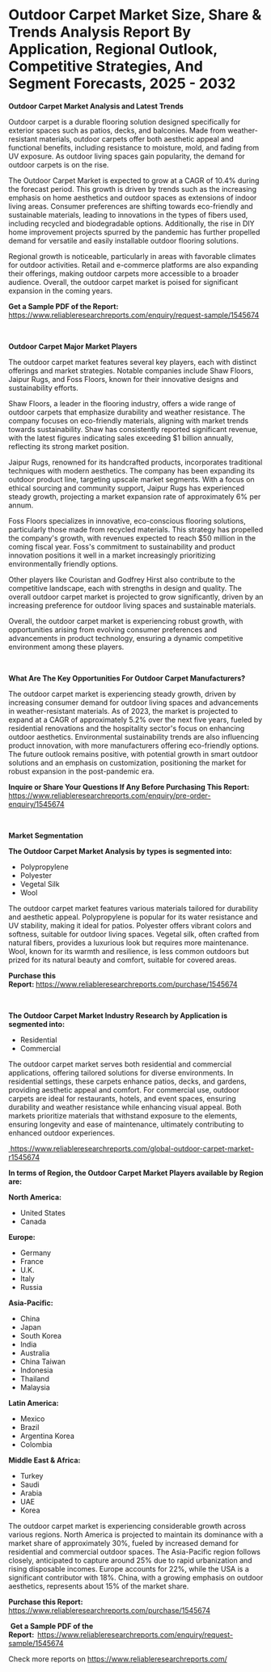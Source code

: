 <p><h1>Outdoor Carpet Market Size, Share & Trends Analysis Report By Application, Regional Outlook, Competitive Strategies, And Segment Forecasts, 2025 - 2032</h1></p><p><strong>Outdoor Carpet Market Analysis and Latest Trends</strong></p>
<p><p>Outdoor carpet is a durable flooring solution designed specifically for exterior spaces such as patios, decks, and balconies. Made from weather-resistant materials, outdoor carpets offer both aesthetic appeal and functional benefits, including resistance to moisture, mold, and fading from UV exposure. As outdoor living spaces gain popularity, the demand for outdoor carpets is on the rise.</p><p>The Outdoor Carpet Market is expected to grow at a CAGR of 10.4% during the forecast period. This growth is driven by trends such as the increasing emphasis on home aesthetics and outdoor spaces as extensions of indoor living areas. Consumer preferences are shifting towards eco-friendly and sustainable materials, leading to innovations in the types of fibers used, including recycled and biodegradable options. Additionally, the rise in DIY home improvement projects spurred by the pandemic has further propelled demand for versatile and easily installable outdoor flooring solutions. </p><p>Regional growth is noticeable, particularly in areas with favorable climates for outdoor activities. Retail and e-commerce platforms are also expanding their offerings, making outdoor carpets more accessible to a broader audience. Overall, the outdoor carpet market is poised for significant expansion in the coming years.</p></p>
<p><strong>Get a Sample PDF of the Report:&nbsp;</strong> <a href="https://www.reliableresearchreports.com/enquiry/request-sample/1545674?utm_campaign=2146&utm_medium=2&utm_source=Github&utm_content=ia&utm_term=06022025&utm_id=outdoor-carpet">https://www.reliableresearchreports.com/enquiry/request-sample/1545674</a></p>
<p>&nbsp;</p>
<p><strong>Outdoor Carpet Major Market Players</strong></p>
<p><p>The outdoor carpet market features several key players, each with distinct offerings and market strategies. Notable companies include Shaw Floors, Jaipur Rugs, and Foss Floors, known for their innovative designs and sustainability efforts.</p><p>Shaw Floors, a leader in the flooring industry, offers a wide range of outdoor carpets that emphasize durability and weather resistance. The company focuses on eco-friendly materials, aligning with market trends towards sustainability. Shaw has consistently reported significant revenue, with the latest figures indicating sales exceeding $1 billion annually, reflecting its strong market position.</p><p>Jaipur Rugs, renowned for its handcrafted products, incorporates traditional techniques with modern aesthetics. The company has been expanding its outdoor product line, targeting upscale market segments. With a focus on ethical sourcing and community support, Jaipur Rugs has experienced steady growth, projecting a market expansion rate of approximately 6% per annum.</p><p>Foss Floors specializes in innovative, eco-conscious flooring solutions, particularly those made from recycled materials. This strategy has propelled the company's growth, with revenues expected to reach $50 million in the coming fiscal year. Foss's commitment to sustainability and product innovation positions it well in a market increasingly prioritizing environmentally friendly options.</p><p>Other players like Couristan and Godfrey Hirst also contribute to the competitive landscape, each with strengths in design and quality. The overall outdoor carpet market is projected to grow significantly, driven by an increasing preference for outdoor living spaces and sustainable materials. </p><p>Overall, the outdoor carpet market is experiencing robust growth, with opportunities arising from evolving consumer preferences and advancements in product technology, ensuring a dynamic competitive environment among these players.</p></p>
<p>&nbsp;</p>
<p><strong>What Are The Key Opportunities For Outdoor Carpet Manufacturers?</strong></p>
<p><p>The outdoor carpet market is experiencing steady growth, driven by increasing consumer demand for outdoor living spaces and advancements in weather-resistant materials. As of 2023, the market is projected to expand at a CAGR of approximately 5.2% over the next five years, fueled by residential renovations and the hospitality sector's focus on enhancing outdoor aesthetics. Environmental sustainability trends are also influencing product innovation, with more manufacturers offering eco-friendly options. The future outlook remains positive, with potential growth in smart outdoor solutions and an emphasis on customization, positioning the market for robust expansion in the post-pandemic era.</p></p>
<p><strong>Inquire or Share Your Questions If Any Before Purchasing This Report:</strong> <a href="https://www.reliableresearchreports.com/enquiry/pre-order-enquiry/1545674?utm_campaign=2146&utm_medium=2&utm_source=Github&utm_content=ia&utm_term=06022025&utm_id=outdoor-carpet">https://www.reliableresearchreports.com/enquiry/pre-order-enquiry/1545674</a></p>
<p>&nbsp;</p>
<p><strong>Market Segmentation</strong></p>
<p><strong>The Outdoor Carpet Market Analysis by types is segmented into:</strong></p>
<p><ul><li>Polypropylene</li><li>Polyester</li><li>Vegetal Silk</li><li>Wool</li></ul></p>
<p><p>The outdoor carpet market features various materials tailored for durability and aesthetic appeal. Polypropylene is popular for its water resistance and UV stability, making it ideal for patios. Polyester offers vibrant colors and softness, suitable for outdoor living spaces. Vegetal silk, often crafted from natural fibers, provides a luxurious look but requires more maintenance. Wool, known for its warmth and resilience, is less common outdoors but prized for its natural beauty and comfort, suitable for covered areas.</p></p>
<p><strong>Purchase this Report:&nbsp;</strong><a href="https://www.reliableresearchreports.com/purchase/1545674?utm_campaign=2146&utm_medium=2&utm_source=Github&utm_content=ia&utm_term=06022025&utm_id=outdoor-carpet">https://www.reliableresearchreports.com/purchase/1545674</a></p>
<p>&nbsp;</p>
<p><strong>The Outdoor Carpet Market Industry Research by Application is segmented into:</strong></p>
<p><ul><li>Residential</li><li>Commercial</li></ul></p>
<p><p>The outdoor carpet market serves both residential and commercial applications, offering tailored solutions for diverse environments. In residential settings, these carpets enhance patios, decks, and gardens, providing aesthetic appeal and comfort. For commercial use, outdoor carpets are ideal for restaurants, hotels, and event spaces, ensuring durability and weather resistance while enhancing visual appeal. Both markets prioritize materials that withstand exposure to the elements, ensuring longevity and ease of maintenance, ultimately contributing to enhanced outdoor experiences.</p></p>
<p><a href="https://www.reliableresearchreports.com/global-outdoor-carpet-market-r1545674?utm_campaign=2146&utm_medium=2&utm_source=Github&utm_content=ia&utm_term=06022025&utm_id=outdoor-carpet">&nbsp;https://www.reliableresearchreports.com/global-outdoor-carpet-market-r1545674</a></p>
<p><strong>In terms of Region, the Outdoor Carpet Market Players available by Region are:</strong></p>
<p>
    <p> <strong> North America: </strong>
        <ul>
            <li>United States</li>
            <li>Canada</li>
        </ul>
        </p> 
    <p> <strong> Europe: </strong>
        <ul>
            <li>Germany</li>
            <li>France</li>
            <li>U.K.</li>
            <li>Italy</li>
            <li>Russia</li>
        </ul>
        </p> 
    <p> <strong> Asia-Pacific: </strong>
        <ul>
            <li>China</li>
            <li>Japan</li>
            <li>South Korea</li>
            <li>India</li>
            <li>Australia</li>
            <li>China Taiwan</li>
            <li>Indonesia</li>
            <li>Thailand</li>
            <li>Malaysia</li>
        </ul>
        </p> 
    <p> <strong> Latin America: </strong>
        <ul>
            <li>Mexico</li>
            <li>Brazil</li>
            <li>Argentina Korea</li>
            <li>Colombia</li>
        </ul>
        </p> 
    <p> <strong> Middle East & Africa: </strong>
        <ul>
            <li>Turkey</li>
            <li>Saudi</li>
            <li>Arabia</li>
            <li>UAE</li>
            <li>Korea</li>
        </ul>
    </p>
    </p>
<p><p>The outdoor carpet market is experiencing considerable growth across various regions. North America is projected to maintain its dominance with a market share of approximately 30%, fueled by increased demand for residential and commercial outdoor spaces. The Asia-Pacific region follows closely, anticipated to capture around 25% due to rapid urbanization and rising disposable incomes. Europe accounts for 22%, while the USA is a significant contributor with 18%. China, with a growing emphasis on outdoor aesthetics, represents about 15% of the market share.</p></p>
<p><strong>Purchase this Report: </strong><a href="https://www.reliableresearchreports.com/purchase/1545674?utm_campaign=2146&utm_medium=2&utm_source=Github&utm_content=ia&utm_term=06022025&utm_id=outdoor-carpet">https://www.reliableresearchreports.com/purchase/1545674</a></p>
<p>&nbsp;<strong>Get a Sample PDF of the Report:&nbsp;&nbsp;</strong><a href="https://www.reliableresearchreports.com/enquiry/request-sample/1545674?utm_campaign=2146&utm_medium=2&utm_source=Github&utm_content=ia&utm_term=06022025&utm_id=outdoor-carpet">https://www.reliableresearchreports.com/enquiry/request-sample/1545674</a></p>
<p><strong></strong></p>
<p>Check more reports on <a href="https://www.reliableresearchreports.com/?utm_campaign=2146&utm_medium=2&utm_source=Github&utm_content=ia&utm_term=06022025&utm_id=outdoor-carpet">https://www.reliableresearchreports.com/</a></p>